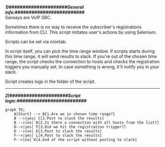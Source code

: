 ***1)#####################General info:#########################***
<br>
Sansays are VoIP SBC. 

Sometimes there is no way to receive the subscriber's registrations information from CLI. This script imitates user's actions by using Selenium.

Scripts can be set via crontab. 

In script itself, you can pick the time range window. If scripts starts during this time range, it will send results to slack.
If you're out of the chosen time range, the script checks the connection to hosts and checks the registration triggers you manually set. In case something is wrong, it'll notify you in your slack.

Script creates logs in the folder of the script.


<!-- blank line -->
----

***2)#####################Script logic:#########################***<br>
```mermaid
graph TD;
    A[Start] --> B{1.Are we in chosen time range?}
    B -->|yes| C[2.Post to slack the results]
    B -->|no| D[2.Is there a connection with all hosts from the list?]
    D-->|yes| F[3.Did we hit the registration trigger?]
    D -->|no| E[3.Post to slack the results]
    F-->|yes| L[4.Post to slack the results]
    F-->|no| K[4.End of the script without posting to slack]
```
